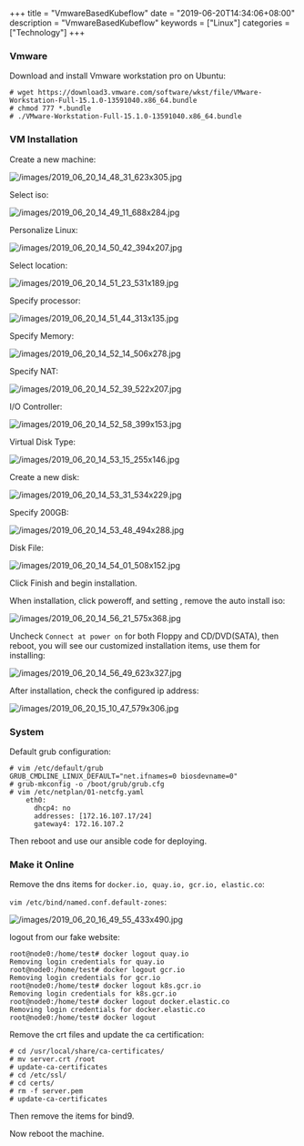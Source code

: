 +++
title = "VmwareBasedKubeflow"
date = "2019-06-20T14:34:06+08:00"
description = "VmwareBasedKubeflow"
keywords = ["Linux"]
categories = ["Technology"]
+++
### Vmware
Download and install Vmware workstation pro on Ubuntu:    

```
# wget https://download3.vmware.com/software/wkst/file/VMware-Workstation-Full-15.1.0-13591040.x86_64.bundle
# chmod 777 *.bundle
# ./VMware-Workstation-Full-15.1.0-13591040.x86_64.bundle
```
### VM Installation
Create a new machine:    

![/images/2019_06_20_14_48_31_623x305.jpg](/images/2019_06_20_14_48_31_623x305.jpg)

Select iso:    

![/images/2019_06_20_14_49_11_688x284.jpg](/images/2019_06_20_14_49_11_688x284.jpg)

Personalize Linux:    

![/images/2019_06_20_14_50_42_394x207.jpg](/images/2019_06_20_14_50_42_394x207.jpg)

Select location:    

![/images/2019_06_20_14_51_23_531x189.jpg](/images/2019_06_20_14_51_23_531x189.jpg)

Specify processor:    

![/images/2019_06_20_14_51_44_313x135.jpg](/images/2019_06_20_14_51_44_313x135.jpg)

Specify Memory:    

![/images/2019_06_20_14_52_14_506x278.jpg](/images/2019_06_20_14_52_14_506x278.jpg)

Specify NAT:   

![/images/2019_06_20_14_52_39_522x207.jpg](/images/2019_06_20_14_52_39_522x207.jpg)

I/O Controller:    

![/images/2019_06_20_14_52_58_399x153.jpg](/images/2019_06_20_14_52_58_399x153.jpg)

Virtual Disk Type:    

![/images/2019_06_20_14_53_15_255x146.jpg](/images/2019_06_20_14_53_15_255x146.jpg)

Create a new disk:    

![/images/2019_06_20_14_53_31_534x229.jpg](/images/2019_06_20_14_53_31_534x229.jpg)

Specify 200GB:   

![/images/2019_06_20_14_53_48_494x288.jpg](/images/2019_06_20_14_53_48_494x288.jpg)

Disk File:    

![/images/2019_06_20_14_54_01_508x152.jpg](/images/2019_06_20_14_54_01_508x152.jpg)

Click Finish and begin installation.    

When installation, click poweroff, and setting , remove the auto install iso:    

![/images/2019_06_20_14_56_21_575x368.jpg](/images/2019_06_20_14_56_21_575x368.jpg)

Uncheck `Connect at power on` for both Floppy and CD/DVD(SATA), then reboot, you will see 
our customized installation items, use them for installing:    

![/images/2019_06_20_14_56_49_623x327.jpg](/images/2019_06_20_14_56_49_623x327.jpg)

After installation, check the configured ip address:    

![/images/2019_06_20_15_10_47_579x306.jpg](/images/2019_06_20_15_10_47_579x306.jpg)

### System
Default grub configuration:

```
# vim /etc/default/grub
GRUB_CMDLINE_LINUX_DEFAULT="net.ifnames=0 biosdevname=0"
# grub-mkconfig -o /boot/grub/grub.cfg
# vim /etc/netplan/01-netcfg.yaml
    eth0:
      dhcp4: no
      addresses: [172.16.107.17/24]
      gateway4: 172.16.107.2
```
Then reboot and use our ansible code for deploying.   

### Make it Online
Remove the dns items for `docker.io, quay.io, gcr.io, elastic.co`:    

`vim /etc/bind/named.conf.default-zones`:    

![/images/2019_06_20_16_49_55_433x490.jpg](/images/2019_06_20_16_49_55_433x490.jpg)

logout from our fake website:    

```
root@node0:/home/test# docker logout quay.io
Removing login credentials for quay.io
root@node0:/home/test# docker logout gcr.io
Removing login credentials for gcr.io
root@node0:/home/test# docker logout k8s.gcr.io
Removing login credentials for k8s.gcr.io
root@node0:/home/test# docker logout docker.elastic.co
Removing login credentials for docker.elastic.co
root@node0:/home/test# docker logout
```
Remove the crt files and update the ca certification:    

```
# cd /usr/local/share/ca-certificates/
# mv server.crt /root
# update-ca-certificates 
# cd /etc/ssl/
# cd certs/
# rm -f server.pem 
# update-ca-certificates 
```
Then remove the items for bind9.     

Now reboot the machine.   
